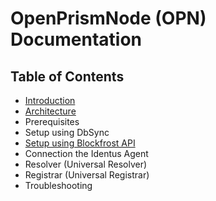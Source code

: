 # OpenPrismNode (OPN) Documentation

## Table of Contents
- [Introduction](Introduction.md)
- [Architecture](Architecture.md)
- Prerequisites
- Setup using DbSync
- [Setup using Blockfrost API](Guide_blockfrost.md)
- Connection the Identus Agent
- Resolver (Universal Resolver)
- Registrar (Universal Registrar)
- Troubleshooting

